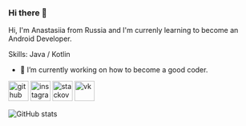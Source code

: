 ### Hi there 👋

Hi, I'm Anastasiia from Russia and I'm currenly learning to become an Android Developer.

Skills: Java / Kotlin

- 🔭 I’m currently working on how to become a good coder. 


[<img src='https://cdn.jsdelivr.net/npm/simple-icons@3.0.1/icons/github.svg' alt='github' height='40'>](https://github.com/AnaBolshakova)  [<img src='https://cdn.jsdelivr.net/npm/simple-icons@3.0.1/icons/instagram.svg' alt='instagram' height='40'>](https://www.instagram.com/ana_kit2/)  [<img src='https://cdn.jsdelivr.net/npm/simple-icons@3.0.1/icons/stackoverflow.svg' alt='stackoverflow' height='40'>](https://stackoverflow.com/users/18322212)  [<img src='https://cdn.jsdelivr.net/npm/simple-icons@3.0.1/icons/vk.svg' alt='vk' height='40'>](https://vk.com/welcomeguestswelcomehome)  

![GitHub stats](https://github-readme-stats.vercel.app/api?username=AnaBolshakova&show_icons=true)  


